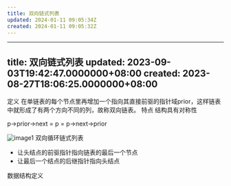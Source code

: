 ```yaml
---
title: 双向链式列表
updated: 2024-01-11 09:05:34Z
created: 2024-01-11 09:05:32Z
---
```


---
title: 双向链式列表
updated: 2023-09-03T19:42:47.0000000+08:00
created: 2023-08-27T18:06:25.0000000+08:00
---

定义
在单链表的每个节点里再增加一个指向其直接前驱的指针域prior，这样链表中就形成了有两个方向不同的列，故称双向链表。
特点
结构具有对称性

p-\>prior-\>next = p = p-\>next-\>prior

![image1](../../../_resources/69f66b4285c749559c6209cbbc0f154e.png)
双向循环链式列表
- 让头结点的前驱指针指向链表的最后一个节点
- 让最后一个结点的后继指针指向头结点

数据结构定义
